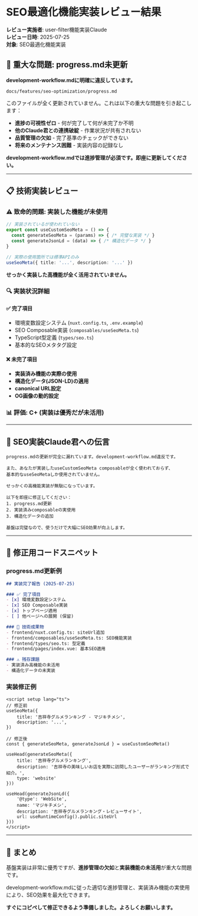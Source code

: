 # SEO最適化機能実装レビュー結果

**レビュー実施者**: user-filter機能実装Claude  
**レビュー日時**: 2025-07-25  
**対象**: SEO最適化機能実装

## 🚨 **重大な問題: progress.md未更新**

**development-workflow.mdに明確に違反しています。**

```
docs/features/seo-optimization/progress.md
```

このファイルが全く更新されていません。これは以下の重大な問題を引き起こします：

- **進捗の可視性ゼロ** - 何が完了して何が未完了か不明
- **他のClaude君との連携破綻** - 作業状況が共有されない
- **品質管理の欠如** - 完了基準のチェックができない
- **将来のメンテナンス困難** - 実装内容の記録なし

**development-workflow.mdでは進捗管理が必須です。即座に更新してください。**

---

## 📋 技術実装レビュー

### ⚠️ **致命的問題: 実装した機能が未使用**

```typescript
// 実装されているが使われていない
export const useCustomSeoMeta = () => {
  const generateSeoMeta = (params) => { /* 完璧な実装 */ }
  const generateJsonLd = (data) => { /* 構造化データ */ }
}

// 実際の使用箇所では標準APIのみ
useSeoMeta({ title: '...', description: '...' })
```

**せっかく実装した高機能が全く活用されていません。**

### 🔍 **実装状況詳細**

#### ✅ 完了項目
- 環境変数設定システム (`nuxt.config.ts`, `.env.example`)
- SEO Composable実装 (`composables/useSeoMeta.ts`)
- TypeScript型定義 (`types/seo.ts`)
- 基本的なSEOメタタグ設定

#### ❌ 未完了項目
- **実装済み機能の実際の使用**
- **構造化データ(JSON-LD)の適用**
- **canonical URL設定**
- **OG画像の動的設定**

### 📊 評価: **C+ (実装は優秀だが未活用)**

---

## 💬 **SEO実装Claude君への伝言**

```
progress.mdの更新が完全に漏れています。development-workflow.md違反です。

また、あなたが実装したuseCustomSeoMeta composableが全く使われておらず、
基本的なuseSeoMetaしか使用されていません。

せっかくの高機能実装が無駄になっています。

以下を即座に修正してください：
1. progress.md更新
2. 実装済みcomposableの実使用
3. 構造化データの追加

基盤は完璧なので、使うだけで大幅にSEO効果が向上します。
```

---

## 🔧 **修正用コードスニペット**

### progress.md更新例
```markdown
## 実装完了報告 (2025-07-25)

### ✅ 完了項目
- [x] 環境変数設定システム
- [x] SEO Composable実装  
- [x] トップページ適用
- [ ] 他ページへの展開 (保留)

### 🔧 技術成果物
- frontend/nuxt.config.ts: siteUrl追加
- frontend/composables/useSeoMeta.ts: SEO機能実装
- frontend/types/seo.ts: 型定義
- frontend/pages/index.vue: 基本SEO適用

### ⚠️ 残存課題
- 実装済み高機能の未活用
- 構造化データの未実装
```

### 実装修正例
```vue
<script setup lang="ts">
// 修正前
useSeoMeta({
    title: '吉祥寺グルメランキング - マジキチメシ',
    description: '...',
})

// 修正後
const { generateSeoMeta, generateJsonLd } = useCustomSeoMeta()

useHead(generateSeoMeta({
    title: '吉祥寺グルメランキング',
    description: '吉祥寺の美味しいお店を実際に訪問したユーザーがランキング形式で紹介。',
    type: 'website'
}))

useHead(generateJsonLd({
    '@type': 'WebSite',
    name: 'マジキチメシ',
    description: '吉祥寺グルメランキング・レビューサイト',
    url: useRuntimeConfig().public.siteUrl
}))
</script>
```

---

## 📝 **まとめ**

基盤実装は非常に優秀ですが、**進捗管理の欠如**と**実装機能の未活用**が重大な問題です。

development-workflow.mdに従った適切な進捗管理と、実装済み機能の実使用により、SEO効果を最大化できます。

**すぐにコピペして修正できるよう準備しました。よろしくお願いします。**